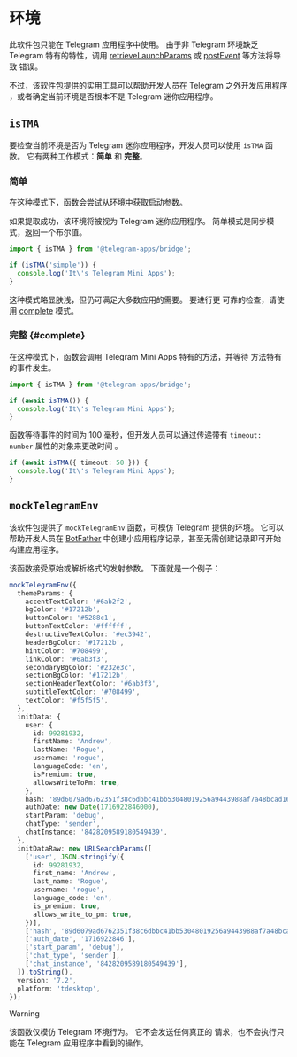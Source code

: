 # 环境

此软件包只能在 Telegram 应用程序中使用。 由于非 Telegram
环境缺乏 Telegram 特有的特性，调用
[retrieveLaunchParams](launch-parameters.md) 或 [postEvent](methods.md#postevent) 等方法将导致
错误。

不过，该软件包提供的实用工具可以帮助开发人员在 Telegram 之外开发应用程序
，或者确定当前环境是否根本不是 Telegram 迷你应用程序。

## `isTMA`

要检查当前环境是否为 Telegram 迷你应用程序，开发人员可以使用 `isTMA` 函数。
它有两种工作模式：**简单** 和 **完整**。

### 简单

在这种模式下，函数会尝试从环境中获取启动参数。

如果提取成功，该环境将被视为 Telegram 迷你应用程序。
简单模式是同步模式，返回一个布尔值。

```ts
import { isTMA } from '@telegram-apps/bridge';

if (isTMA('simple')) {
  console.log('It\'s Telegram Mini Apps');
}
```

这种模式略显肤浅，但仍可满足大多数应用的需要。 要进行更
可靠的检查，请使用 [complete](#complete) 模式。

### 完整 {#complete}

在这种模式下，函数会调用 Telegram Mini Apps 特有的方法，并等待
方法特有的事件发生。

```ts
import { isTMA } from '@telegram-apps/bridge';

if (await isTMA()) {
  console.log('It\'s Telegram Mini Apps');
}
```

函数等待事件的时间为 100 毫秒，但开发人员可以通过传递带有 `timeout: number` 属性的对象来更改时间
。

```ts
if (await isTMA({ timeout: 50 })) {
  console.log('It\'s Telegram Mini Apps');
}
```

## `mockTelegramEnv`

该软件包提供了 `mockTelegramEnv` 函数，可模仿
Telegram 提供的环境。 它可以帮助开发人员在
[BotFather](https://t.me/botfather) 中创建小应用程序记录，甚至无需创建记录即可开始构建应用程序。

该函数接受原始或解析格式的发射参数。 下面就是一个例子：

```ts
mockTelegramEnv({
  themeParams: {
    accentTextColor: '#6ab2f2',
    bgColor: '#17212b',
    buttonColor: '#5288c1',
    buttonTextColor: '#ffffff',
    destructiveTextColor: '#ec3942',
    headerBgColor: '#17212b',
    hintColor: '#708499',
    linkColor: '#6ab3f3',
    secondaryBgColor: '#232e3c',
    sectionBgColor: '#17212b',
    sectionHeaderTextColor: '#6ab3f3',
    subtitleTextColor: '#708499',
    textColor: '#f5f5f5',
  },
  initData: {
    user: {
      id: 99281932,
      firstName: 'Andrew',
      lastName: 'Rogue',
      username: 'rogue',
      languageCode: 'en',
      isPremium: true,
      allowsWriteToPm: true,
    },
    hash: '89d6079ad6762351f38c6dbbc41bb53048019256a9443988af7a48bcad16ba31',
    authDate: new Date(1716922846000),
    startParam: 'debug',
    chatType: 'sender',
    chatInstance: '8428209589180549439',
  },
  initDataRaw: new URLSearchParams([
    ['user', JSON.stringify({
      id: 99281932,
      first_name: 'Andrew',
      last_name: 'Rogue',
      username: 'rogue',
      language_code: 'en',
      is_premium: true,
      allows_write_to_pm: true,
    })],
    ['hash', '89d6079ad6762351f38c6dbbc41bb53048019256a9443988af7a48bcad16ba31'],
    ['auth_date', '1716922846'],
    ['start_param', 'debug'],
    ['chat_type', 'sender'],
    ['chat_instance', '8428209589180549439'],
  ]).toString(),
  version: '7.2',
  platform: 'tdesktop',
});
```

> [!WARNING]
> 该函数仅模仿 Telegram 环境行为。 它不会发送任何真正的
> 请求，也不会执行只能在 Telegram 应用程序中看到的操作。
